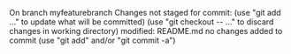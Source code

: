
On branch myfeaturebranch
Changes not staged for commit:
      (use "git add <file>..." to update what will be committed)
      (use "git checkout -- <file>..." to discard changes in working directory)
   modified: README.md
no changes added to commit (use "git add" and/or "git commit -a")
